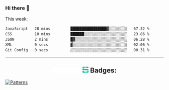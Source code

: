 ### Hi there 👋

This week:
<!--START_SECTION:waka-->

```txt
JavaScript   28 mins         ████████████████▓░░░░░░░░   67.32 %
CSS          10 mins         ██████░░░░░░░░░░░░░░░░░░░   23.86 %
JSON         2 mins          █▓░░░░░░░░░░░░░░░░░░░░░░░   06.28 %
XML          0 secs          ▓░░░░░░░░░░░░░░░░░░░░░░░░   02.06 %
Git Config   0 secs          ░░░░░░░░░░░░░░░░░░░░░░░░░   00.31 %
```

<!--END_SECTION:waka-->

---

<h2 style="text-align:center; font-weight: bold;" align="center"><img src="https://github.com/layer5io/layer5/blob/master/.github/assets/images/layer5/layer5-light-no-trim.svg" width="115px"> Badges: </h2>

<a href= "https://meshery.layer5.io/user/04079145-d65d-4d0f-a40e-533d358bea83?tab=badges"><img height="224px" src = "https://badges.layer5.io/assets/badges/patterns/patterns.png" alt = "Patterns" /></a>
